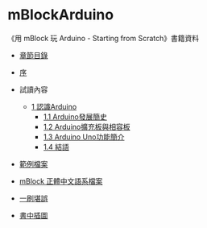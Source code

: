 # mBlockArduino

《用 mBlock 玩 Arduino - Starting from Scratch》書籍資料

- [章節目錄](https://openhome.cc/Gossip/Books/mBlockArduinoTOC.html)

- [序](https://openhome.cc/Gossip/Books/mBlockArduinoPreface.html) 

- 試讀內容
  - [1 認識Arduino](https://openhome.cc/Gossip/Books/mBlockArduino1-1and1-2.html)
      - [1.1 Arduino發展簡史](https://openhome.cc/Gossip/Books/mBlockArduino1-1and1-2.html#1-1)
      - [1.2 Arduino擴充板與相容板](https://openhome.cc/Gossip/Books/mBlockArduino1-1and1-2.html#1-2)
      - [1.3 Arduino Uno功能簡介](https://openhome.cc/Gossip/Books/mBlockArduino1-3and1-4.html#1-3)
      - [1.4 結語](https://openhome.cc/Gossip/Books/mBlockArduino1-3and1-4.html#1-4)

- [範例檔案](https://github.com/JustinSDK/mBlockArduino/tree/master/samples)
- [mBlock 正體中文語系檔案](https://github.com/JustinSDK/mBlockArduino/blob/master/resources/zh_TW.po) 
- [一刷堪誤](errata.md)
- [書中插圖](https://github.com/JustinSDK/mBlockArduino/tree/master/figures)